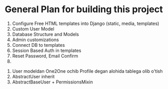 # General Plan for building this project

1. Configure Free HTML templates into Django (static, media, templates)
2. Custom User Model
3. Database Structure and Models
4. Admin customizations
5. Connect DB to templates
6. Session Based Auth in templates
6. Reset Password, Email Confirm
7. 



1) User modeldan One2One ochib Profile degan alohida tablega olib o'tish
2) AbstractUser inherit
3) AbstractBaseUser + PermissionsMixin